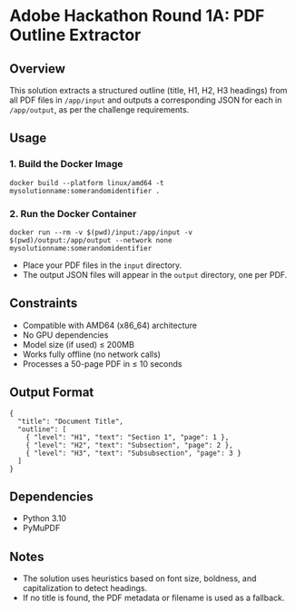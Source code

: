 # Adobe Hackathon Round 1A: PDF Outline Extractor

## Overview
This solution extracts a structured outline (title, H1, H2, H3 headings) from all PDF files in `/app/input` and outputs a corresponding JSON for each in `/app/output`, as per the challenge requirements.

## Usage

### 1. Build the Docker Image
```
docker build --platform linux/amd64 -t mysolutionname:somerandomidentifier .
```

### 2. Run the Docker Container
```
docker run --rm -v $(pwd)/input:/app/input -v $(pwd)/output:/app/output --network none mysolutionname:somerandomidentifier
```

- Place your PDF files in the `input` directory.
- The output JSON files will appear in the `output` directory, one per PDF.

## Constraints
- Compatible with AMD64 (x86_64) architecture
- No GPU dependencies
- Model size (if used) ≤ 200MB
- Works fully offline (no network calls)
- Processes a 50-page PDF in ≤ 10 seconds

## Output Format
```
{
  "title": "Document Title",
  "outline": [
    { "level": "H1", "text": "Section 1", "page": 1 },
    { "level": "H2", "text": "Subsection", "page": 2 },
    { "level": "H3", "text": "Subsubsection", "page": 3 }
  ]
}
```

## Dependencies
- Python 3.10
- PyMuPDF

## Notes
- The solution uses heuristics based on font size, boldness, and capitalization to detect headings.
- If no title is found, the PDF metadata or filename is used as a fallback. 